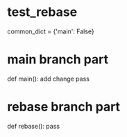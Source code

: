 # test_rebase

common_dict = {'main': False}

# main branch part
def main():
    add change
    pass


# rebase branch part
def rebase():
    pass

